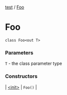 [test](../../index.md) / [Foo](./index.md)

# Foo

`class Foo<out T>`

### Parameters

`T` - the class parameter type

### Constructors

| [&lt;init&gt;](-init-.md) | `Foo()` |

